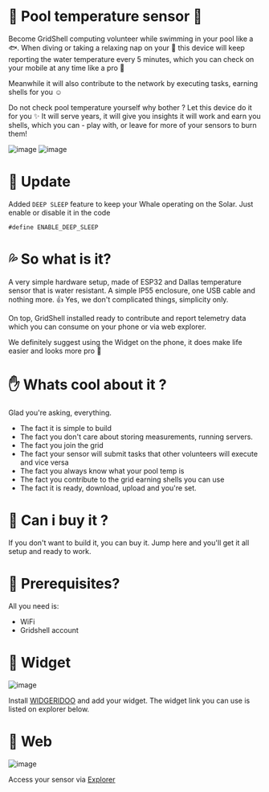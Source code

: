   # :ocean: Pool temperature sensor :whale:

Become GridShell computing volunteer while swimming in your pool like a :fish:.
When diving or taking a relaxing nap on your :doughnut: this device will keep reporting
the water temperature every 5 minutes, which you can check on your mobile at any time like a pro :tada:

Meanwhile it will also contribute to the network by executing tasks, earning shells for you :relaxed:

Do not check pool temperature yourself why bother ? Let this device do it for you :sparkles:
It will serve years, it will give you insights it will work and earn you shells, which you can - play with,
or leave for more of your sensors to burn them!

![image](https://github.com/invpe/GridShell/assets/106522950/220d99b6-ffb9-4b1d-b062-ae89cd5481c3)
![image](https://github.com/invpe/GridShell/assets/106522950/7bcd3c1d-d105-46ca-a6e9-643765a87e5a)

# 📰 Update

Added `DEEP SLEEP` feature to keep your Whale operating on the Solar.
Just enable or disable it in the code 

```
#define ENABLE_DEEP_SLEEP
```

# :sweat_drops: So what is it?

A very simple hardware setup, made of ESP32 and Dallas temperature sensor that is water resistant.
A simple IP55 enclosure, one USB cable and nothing more. :+1:
Yes, we don't complicated things, simplicity only.

On top, GridShell installed ready to contribute and report telemetry data which you can consume on your phone or via web explorer.

We definitely suggest using the Widget on the phone, it does make life easier and looks more pro :muscle:

# :raised_hand: Whats cool about it ?

Glad you're asking, everything.
- The fact it is simple to build
- The fact you don't care about storing measurements, running servers.  
- The fact you join the grid
- The fact your sensor will submit tasks that other volunteers will execute and vice versa
- The fact you always know what your pool temp is
- The fact you contribute to the grid earning shells you can use
- The fact it is ready, download, upload and you're set.

# :frog: Can i buy it ?

If you don't want to build it, you can buy it.
Jump here and you'll get it all setup and ready to work.

# :turtle: Prerequisites?

All you need is:
- WiFi
- Gridshell account 
  
# :shell: Widget

![image](https://github.com/invpe/GridShell/assets/106522950/f62ff19c-cd6a-4df4-898c-d9e43cbd4114)


Install [WIDGERIDOO](https://apps.apple.com/us/app/widgeridoo/id1531359008) and add your widget.
The widget link you can use is listed on explorer below.

# :crocodile: Web

![image](https://github.com/invpe/GridShell/assets/106522950/2ba960cb-336e-464b-801c-c83dc9ab5693)


Access your sensor via [Explorer](https://explorer.gridshell.net:3000/d/ca74c27d-03f9-4f18-8017-001d013b93ce/gridshell-pool?orgId=1)



